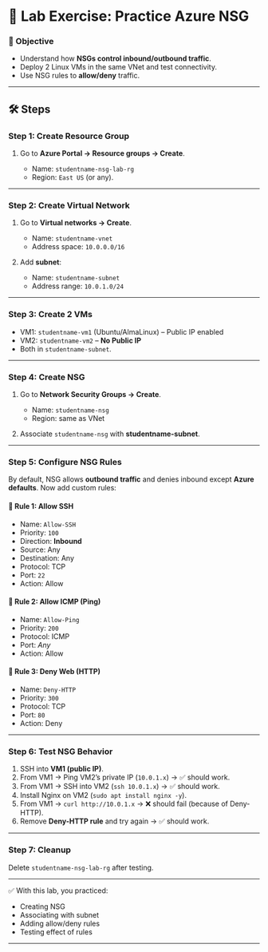 
# 🔹 Lab Exercise: Practice Azure NSG

### 🎯 Objective

* Understand how **NSGs control inbound/outbound traffic**.
* Deploy 2 Linux VMs in the same VNet and test connectivity.
* Use NSG rules to **allow/deny** traffic.

---

## 🛠️ Steps

### **Step 1: Create Resource Group**

1. Go to **Azure Portal → Resource groups → Create**.

   * Name: `studentname-nsg-lab-rg`
   * Region: `East US` (or any).

---

### **Step 2: Create Virtual Network**

1. Go to **Virtual networks → Create**.

   * Name: `studentname-vnet`
   * Address space: `10.0.0.0/16`

2. Add **subnet**:

   * Name: `studentname-subnet`
   * Address range: `10.0.1.0/24`

---

### **Step 3: Create 2 VMs**

* VM1: `studentname-vm1` (Ubuntu/AlmaLinux) – Public IP enabled
* VM2: `studentname-vm2` – **No Public IP**
* Both in `studentname-subnet`.

---

### **Step 4: Create NSG**

1. Go to **Network Security Groups → Create**.

   * Name: `studentname-nsg`
   * Region: same as VNet

2. Associate `studentname-nsg` with **studentname-subnet**.

---

### **Step 5: Configure NSG Rules**

By default, NSG allows **outbound traffic** and denies inbound except **Azure defaults**.
Now add custom rules:

#### 🔹 Rule 1: Allow SSH

* Name: `Allow-SSH`
* Priority: `100`
* Direction: **Inbound**
* Source: Any
* Destination: Any
* Protocol: TCP
* Port: `22`
* Action: Allow

#### 🔹 Rule 2: Allow ICMP (Ping)

* Name: `Allow-Ping`
* Priority: `200`
* Protocol: ICMP
* Port: *Any*
* Action: Allow

#### 🔹 Rule 3: Deny Web (HTTP)

* Name: `Deny-HTTP`
* Priority: `300`
* Protocol: TCP
* Port: `80`
* Action: Deny

---

### **Step 6: Test NSG Behavior**

1. SSH into **VM1 (public IP)**.
2. From VM1 → Ping VM2’s private IP (`10.0.1.x`) → ✅ should work.
3. From VM1 → SSH into VM2 (`ssh 10.0.1.x`) → ✅ should work.
4. Install Nginx on VM2 (`sudo apt install nginx -y`).
5. From VM1 → `curl http://10.0.1.x` → ❌ should fail (because of Deny-HTTP).
6. Remove **Deny-HTTP rule** and try again → ✅ should work.

---

### **Step 7: Cleanup**

Delete `studentname-nsg-lab-rg` after testing.

---

✅ With this lab, you practiced:

* Creating NSG
* Associating with subnet
* Adding allow/deny rules
* Testing effect of rules

---
